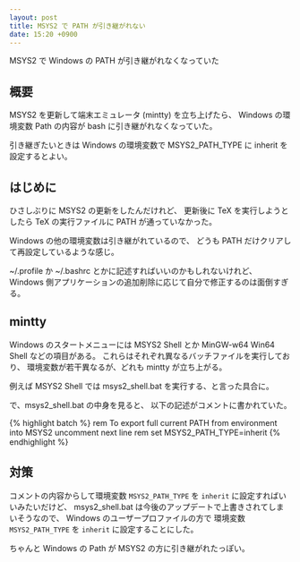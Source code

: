 ```yaml
---
layout: post
title: MSYS2 で PATH が引き継がれない
date: 15:20 +0900
---
```

MSYS2 で Windows の PATH が引き継がれなくなっていた

## 概要

MSYS2 を更新して端末エミュレータ (mintty) を立ち上げたら、
Windows の環境変数 Path の内容が bash に引き継がれなくなっていた。

引き継ぎたいときは Windows の環境変数で
MSYS2_PATH_TYPE に inherit を設定するとよい。


## はじめに

ひさしぶりに MSYS2 の更新をしたんだけれど、
更新後に TeX を実行しようとしたら
TeX の実行ファイルに PATH が通っていなかった。

Windows の他の環境変数は引き継がれているので、
どうも PATH だけクリアして再設定しているような感じ。

~/.profile か ~/.bashrc とかに記述すればいいのかもしれないけれど、
Windows 側アプリケーションの追加削除に応じて自分で修正するのは面倒すぎる。


## mintty

Windows のスタートメニューには
MSYS2 Shell とか MinGW-w64 Win64 Shell などの項目がある。
これらはそれぞれ異なるバッチファイルを実行しており、
環境変数が若干異なるが、どれも mintty が立ち上がる。

例えば MSYS2 Shell では
msys2_shell.bat を実行する、と言った具合に。

で、msys2_shell.bat の中身を見ると、
以下の記述がコメントに書かれていた。

{% highlight batch %}
rem To export full current PATH from environment into MSYS2 uncomment next line
rem set MSYS2_PATH_TYPE=inherit
{% endhighlight %}


## 対策

コメントの内容からして環境変数 `MSYS2_PATH_TYPE` を
`inherit` に設定すればいいみたいだけど、
msys2_shell.bat は今後のアップデートで上書きされてしまいそうなので、
Windows のユーザープロファイルの方で
環境変数 `MSYS2_PATH_TYPE` を `inherit` に設定することにした。

ちゃんと Windows の Path が MSYS2 の方に引き継がれたっぽい。
